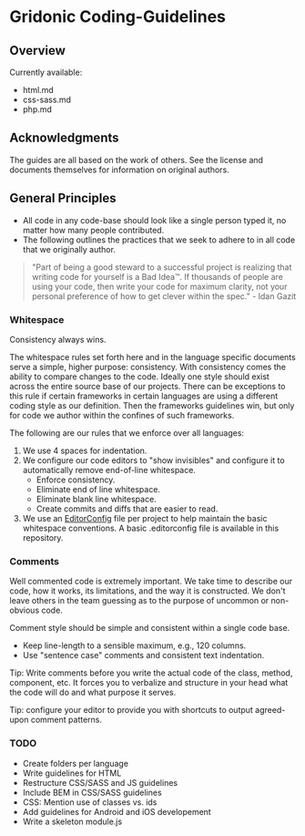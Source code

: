 Gridonic Coding-Guidelines
=================

## Overview

Currently available:

- html.md
- css-sass.md
- php.md

## Acknowledgments

The guides are all based on the work of others. See the license and documents themselves for information on original authors.

## General Principles

- All code in any code-base should look like a single person typed it, no matter how many people contributed.
- The following outlines the practices that we seek to adhere to in all code that we originally author.

> "Part of being a good steward to a successful project is realizing that writing code for yourself is a Bad Idea™. If thousands of people are using your code, then write your code for maximum clarity, not your personal preference of how to get clever within the spec." - Idan Gazit

### Whitespace

Consistency always wins.

The whitespace rules set forth here and in the language specific documents serve a simple, higher purpose: consistency. With consistency comes the ability to compare changes to the code. Ideally one style should exist across the entire source base of our projects. There can be exceptions to this rule if certain frameworks in certain languages are using a different coding style as our definition. Then the frameworks guidelines win, but only for code we author within the confines of such frameworks.

The following are our rules that we enforce over all languages:

1. We use 4 spaces for indentation.
2. We configure our code editors to "show invisibles" and configure it to automatically remove end-of-line whitespace.
    - Enforce consistency.
	- Eliminate end of line whitespace.
	- Eliminate blank line whitespace.
	- Create commits and diffs that are easier to read.
3. We use an [EditorConfig](http://editorconfig.org/) file per project to help maintain the basic whitespace conventions. A basic .editorconfig file is available in this repository.

### Comments

Well commented code is extremely important. We take time to describe our code, how it works, its limitations, and the way it is constructed. We don't leave others in the team guessing as to the purpose of uncommon or non-obvious code.

Comment style should be simple and consistent within a single code base.

- Keep line-length to a sensible maximum, e.g., 120 columns.
- Use "sentence case" comments and consistent text indentation. 

Tip: Write comments before you write the actual code of the class, method, component, etc. It forces you to verbalize and structure in your head what the code will do and what purpose it serves.

Tip: configure your editor to provide you with shortcuts to output agreed-upon comment patterns.

### TODO
- Create folders per language
- Write guidelines for HTML
- Restructure CSS/SASS and JS guidelines
- Include BEM in CSS/SASS guidelines
- CSS: Mention use of classes vs. ids
- Add guidelines for Android and iOS developement
- Write a skeleton module.js
